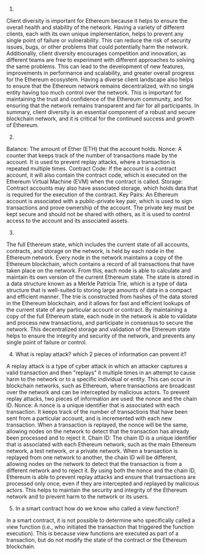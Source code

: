 1) 

Client diversity is important for Ethereum because it helps to ensure the overall health and stability of the network. Having a variety of different clients, each with its own unique implementation, helps to prevent any single point of failure or vulnerability. This can reduce the risk of security issues, bugs, or other problems that could potentially harm the network.
Additionally, client diversity encourages competition and innovation, as different teams are free to experiment with different approaches to solving the same problems. This can lead to the development of new features, improvements in performance and scalability, and greater overall progress for the Ethereum ecosystem.
Having a diverse client landscape also helps to ensure that the Ethereum network remains decentralized, with no single entity having too much control over the network. This is important for maintaining the trust and confidence of the Ethereum community, and for ensuring that the network remains transparent and fair for all participants.
In summary, client diversity is an essential component of a robust and secure blockchain network, and it is critical for the continued success and growth of Ethereum.

2) 

Balance: The amount of Ether (ETH) that the account holds.
Nonce: A counter that keeps track of the number of transactions made by the account. It is used to prevent replay attacks, where a transaction is repeated multiple times.
Contract Code: If the account is a contract account, it will also contain the contract code, which is executed on the Ethereum Virtual Machine (EVM) when the contract is called.
Storage: Contract accounts may also have associated storage, which holds data that is required for the execution of the contract.
Key Pairs: An Ethereum account is associated with a public-private key pair, which is used to sign transactions and prove ownership of the account. The private key must be kept secure and should not be shared with others, as it is used to control access to the account and its associated assets.

3) 

The full Ethereum state, which includes the current state of all accounts, contracts, and storage on the network, is held by each node in the Ethereum network. Every node in the network maintains a copy of the Ethereum blockchain, which contains a record of all transactions that have taken place on the network. From this, each node is able to calculate and maintain its own version of the current Ethereum state.
The state is stored in a data structure known as a Merkle Patricia Trie, which is a type of data structure that is well-suited to storing large amounts of data in a compact and efficient manner. The trie is constructed from hashes of the data stored in the Ethereum blockchain, and it allows for fast and efficient lookups of the current state of any particular account or contract.
By maintaining a copy of the full Ethereum state, each node in the network is able to validate and process new transactions, and participate in consensus to secure the network. This decentralized storage and validation of the Ethereum state helps to ensure the integrity and security of the network, and prevents any single point of failure or control.


4) What is replay attack? which 2 pieces of information can prevent it?

A replay attack is a type of cyber attack in which an attacker captures a valid transaction and then "replays" it multiple times in an attempt to cause harm to the network or to a specific individual or entity. This can occur in blockchain networks, such as Ethereum, where transactions are broadcast over the network and can be intercepted by malicious actors.
To prevent replay attacks, two pieces of information are used: the nonce and the chain ID.
Nonce: A nonce is a unique identifier that is associated with each transaction. It keeps track of the number of transactions that have been sent from a particular account, and is incremented with each new transaction. When a transaction is replayed, the nonce will be the same, allowing nodes on the network to detect that the transaction has already been processed and to reject it.
Chain ID: The chain ID is a unique identifier that is associated with each Ethereum network, such as the main Ethereum network, a test network, or a private network. When a transaction is replayed from one network to another, the chain ID will be different, allowing nodes on the network to detect that the transaction is from a different network and to reject it.
By using both the nonce and the chain ID, Ethereum is able to prevent replay attacks and ensure that transactions are processed only once, even if they are intercepted and replayed by malicious actors. This helps to maintain the security and integrity of the Ethereum network and to prevent harm to the network or its users.


5) In a smart contract how do we know who called a view function?

In a smart contract, it is not possible to determine who specifically called a view function (i.e., who initiated the transaction that triggered the function execution). This is because view functions are executed as part of a transaction, but do not modify the state of the contract or the Ethereum blockchain.
